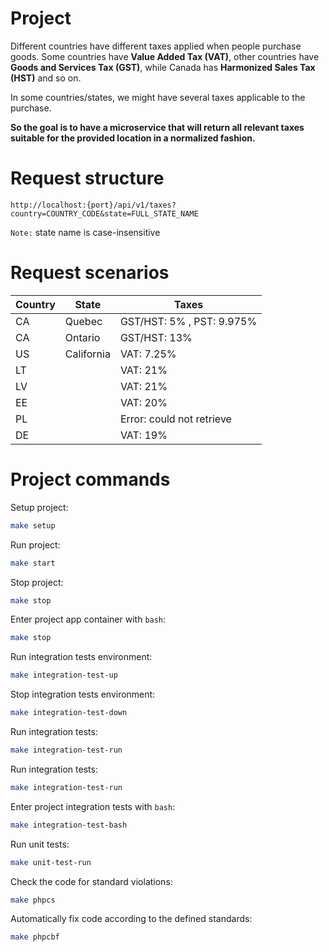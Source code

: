 # Project

Different countries have different taxes applied when people purchase goods. Some countries have **Value Added Tax (VAT)**, other countries have **Goods and Services Tax (GST)**, while Canada has **Harmonized Sales Tax (HST)** and so on.

In some countries/states, we might have several taxes applicable to the purchase.

**So the goal is to have a microservice that will return all relevant taxes suitable for the provided location in a normalized fashion.**

# Request structure
```
http://localhost:{port}/api/v1/taxes?country=COUNTRY_CODE&state=FULL_STATE_NAME
```
`Note:` state name is case-insensitive

# Request scenarios


| Country   | State      | Taxes                     |
|-----------|------------|---------------------------|
| CA        | Quebec     | GST/HST: 5% , PST: 9.975% |
 | CA        | Ontario    | GST/HST: 13%              |
| US        | California | VAT: 7.25%                |
| LT        |            | VAT: 21%                  |
| LV        |            | VAT: 21%                  |
| EE        |            | VAT: 20%                  |
| PL        |            | Error: could not retrieve |
| DE        |            | VAT: 19%                  |


# Project commands

Setup project:
```bash
make setup
```

Run project:
```bash
make start
```

Stop project:
```bash
make stop
```

Enter project app container with `bash`:
```bash
make stop
```

Run integration tests environment:
```bash
make integration-test-up
```

Stop integration tests environment:
```bash
make integration-test-down
```

Run integration tests:
```bash
make integration-test-run
```

Run integration tests:
```bash
make integration-test-run
```

Enter project integration tests with `bash`:
```bash
make integration-test-bash
```

Run unit tests:
```bash
make unit-test-run
```

Check the code for standard violations:
```bash
make phpcs
```

Automatically fix code according to the defined standards:
```bash
make phpcbf
```
